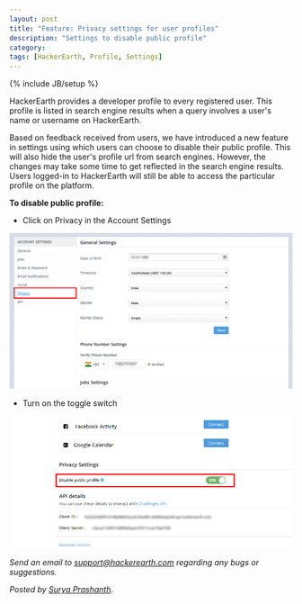 ```yaml
---
layout: post
title: "Feature: Privacy settings for user profiles"
description: "Settings to disable public profile"
category:
tags: [HackerEarth, Profile, Settings]
---
```

{% include JB/setup %}

HackerEarth provides a developer profile to every registered user. This profile is listed in search engine results when a query involves a user's name or username on HackerEarth.

Based on feedback received from users, we have introduced a new feature in settings using which users can choose to disable their public profile. This will also hide the user's profile url from search engines. However, the changes may take some time to get reflected in the search engine results. Users logged-in to HackerEarth will still be able to access the particular profile on the platform.


**To disable public profile:**

* Click on Privacy in the Account Settings

<img src="/images/privacy-settings-one.png">

* Turn on the toggle switch

<img src="/images/privacy-settings-two.png">


*Send an email to support@hackerearth.com regarding any bugs or suggestions.*

*Posted by [Surya Prashanth](http://hck.re/surya)*.
